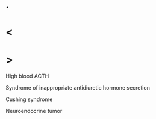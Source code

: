 # .

# <

# >

High blood ACTH

Syndrome of inappropriate antidiuretic hormone secretion

Cushing syndrome

Neuroendocrine tumor
